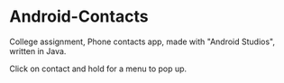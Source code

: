 # Android-Contacts
College assignment, Phone contacts app, made with "Android Studios", written in Java.

Click on contact and hold for a menu to pop up.
